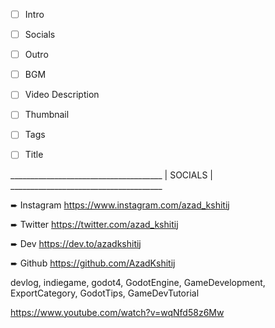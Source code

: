 
- [ ] Intro
- [ ] Socials
- [ ] Outro
- [ ] BGM
- [ ] Video Description
- [ ] Thumbnail
- [ ] Tags
- [ ] Title



______________________________________ | SOCIALS | ______________________________________

➨ Instagram 
https://www.instagram.com/azad_kshitij

➨ Twitter 
https://twitter.com/azad_kshitij

➨ Dev
https://dev.to/azadkshitij

➨ Github
https://github.com/AzadKshitij

devlog, indiegame, godot4, GodotEngine, GameDevelopment, ExportCategory, GodotTips, GameDevTutorial



https://www.youtube.com/watch?v=wqNfd58z6Mw